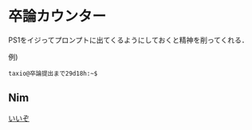 # 卒論カウンター

PS1をイジってプロンプトに出てくるようにしておくと精神を削ってくれる．

例)

``` 
taxio@卒論提出まで29d18h:~$ 
```

## Nim

[いいぞ](https://github.com/nim-lang/Nim)

